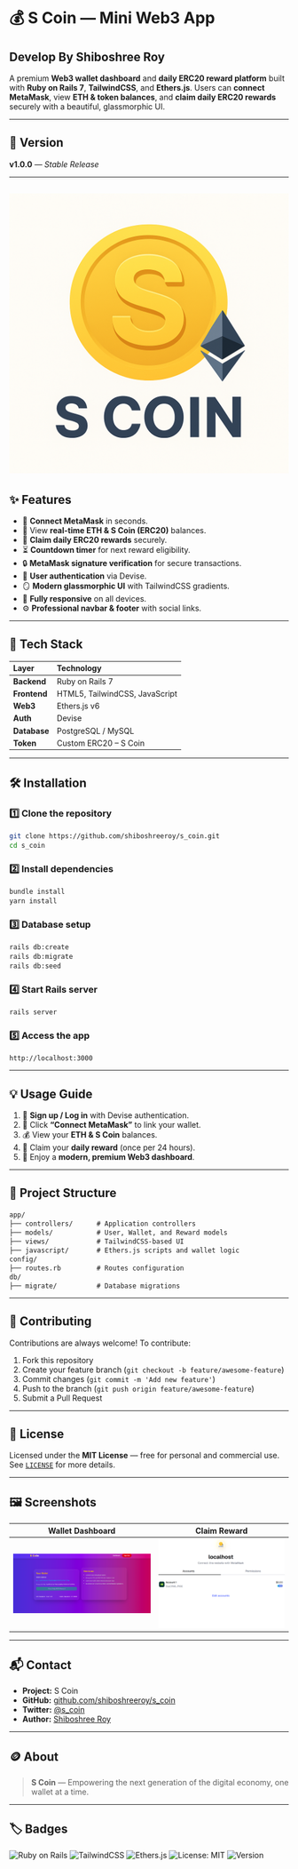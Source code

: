 # 💰 S Coin — Mini Web3 App
## Develop By Shiboshree Roy

A premium **Web3 wallet dashboard** and **daily ERC20 reward platform** built with **Ruby on Rails 7**, **TailwindCSS**, and **Ethers.js**.
Users can **connect MetaMask**, view **ETH & token balances**, and **claim daily ERC20 rewards** securely with a beautiful, glassmorphic UI.

---

## 🚀 Version

**v1.0.0** — *Stable Release*

---
![S_coin](./app/assets/images/S_coin.png)
---

## ✨ Features

* 🔗 **Connect MetaMask** in seconds.
* 💸 View **real-time ETH & S Coin (ERC20)** balances.
* 🎁 **Claim daily ERC20 rewards** securely.
* ⏳ **Countdown timer** for next reward eligibility.
* 🔒 **MetaMask signature verification** for secure transactions.
* 👤 **User authentication** via Devise.
* 🪞 **Modern glassmorphic UI** with TailwindCSS gradients.
* 📱 **Fully responsive** on all devices.
* ⚙️ **Professional navbar & footer** with social links.

---

## 🧠 Tech Stack

| Layer        | Technology                     |
| :----------- | :----------------------------- |
| **Backend**  | Ruby on Rails 7                |
| **Frontend** | HTML5, TailwindCSS, JavaScript |
| **Web3**     | Ethers.js v6                   |
| **Auth**     | Devise                         |
| **Database** | PostgreSQL / MySQL             |
| **Token**    | Custom ERC20 – S Coin          |

---

## 🛠️ Installation

### 1️⃣ Clone the repository

```bash
git clone https://github.com/shiboshreeroy/s_coin.git
cd s_coin
```

### 2️⃣ Install dependencies

```bash
bundle install
yarn install
```

### 3️⃣ Database setup

```bash
rails db:create
rails db:migrate
rails db:seed
```

### 4️⃣ Start Rails server

```bash
rails server
```

### 5️⃣ Access the app

```
http://localhost:3000
```

---

## 💡 Usage Guide

1. 🧾 **Sign up / Log in** with Devise authentication.
2. 🔗 Click **“Connect MetaMask”** to link your wallet.
3. 💰 View your **ETH & S Coin** balances.
4. 🎉 Claim your **daily reward** (once per 24 hours).
5. 🌈 Enjoy a **modern, premium Web3 dashboard**.

---

## 📂 Project Structure

```
app/
├── controllers/      # Application controllers
├── models/           # User, Wallet, and Reward models
├── views/            # TailwindCSS-based UI
├── javascript/       # Ethers.js scripts and wallet logic
config/
├── routes.rb         # Routes configuration
db/
├── migrate/          # Database migrations
```

---

## 🤝 Contributing

Contributions are always welcome!
To contribute:

1. Fork this repository
2. Create your feature branch (`git checkout -b feature/awesome-feature`)
3. Commit changes (`git commit -m 'Add new feature'`)
4. Push to the branch (`git push origin feature/awesome-feature`)
5. Submit a Pull Request

---

## 📜 License

Licensed under the **MIT License** — free for personal and commercial use.
See [`LICENSE`](LICENSE) for more details.

---

## 🖼️ Screenshots

| Wallet Dashboard                                    | Claim Reward                                       |
| --------------------------------------------------- | -------------------------------------------------- |
| ![Wallet Dashboard](./app/assets/images/image.png) | ![Claim Reward](./app/assets/images/ww.png) |

---

## 📬 Contact

* **Project:** S Coin
* **GitHub:** [github.com/shiboshreeroy/s_coin](https://github.com/shiboshreeroy/s_coin)
* **Twitter:** [@s_coin](https://twitter.com/s_coin)
* **Author:** [Shiboshree Roy](https://github.com/shiboshreeroy)

---

## 🪙 About

> **S Coin** — Empowering the next generation of the digital economy, one wallet at a time.

---

## 🏷️ Badges

![Ruby on Rails](https://img.shields.io/badge/Ruby_on_Rails-7.0-red?logo=rubyonrails\&logoColor=white)
![TailwindCSS](https://img.shields.io/badge/TailwindCSS-3.0-38BDF8?logo=tailwindcss\&logoColor=white)
![Ethers.js](https://img.shields.io/badge/Ethers.js-6.0-purple?logo=ethereum\&logoColor=white)
![License: MIT](https://img.shields.io/badge/License-MIT-green.svg)
![Version](https://img.shields.io/badge/Version-1.0.0-blue)

